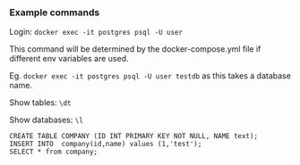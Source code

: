 ### Example commands
Login: `docker exec -it postgres psql -U user`

This command will be determined by the docker-compose.yml file if different env variables are used.

Eg. `docker exec -it postgres psql -U user testdb` as this takes a database name.

Show tables: `\dt`

Show databases: `\l`


```
CREATE TABLE COMPANY (ID INT PRIMARY KEY NOT NULL, NAME text);
INSERT INTO  company(id,name) values (1,'test');
SELECT * from company;
```
